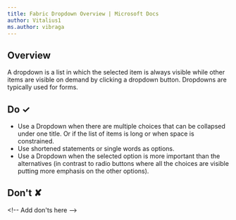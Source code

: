 ```yaml
---
title: Fabric Dropdown Overview | Microsoft Docs
author: Vitalius1
ms.author: vibraga
---
```


## Overview
A dropdown is a list in which the selected item is always visible while other items are visible on demand by clicking a dropdown button. Dropdowns are typically used for forms.



## Do &#10003;
- Use a Dropdown when there are multiple choices that can be collapsed under one title. Or if the list of items is long or when space is constrained.
- Use shortened statements or single words as options.
- Use a Dropdown when the selected option is more important than the alternatives (in contrast to radio buttons where all the choices are visible putting more emphasis on the other options).


## Don't &#10008;
&lt;!-- Add don&#39;ts here --&gt;
